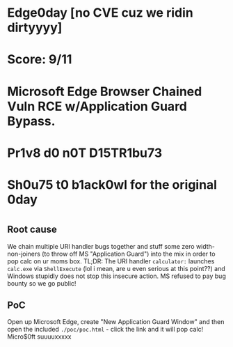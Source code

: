 # Edge0day [no CVE cuz we ridin dirtyyyy]
# Score: 9/11
# Microsoft Edge Browser Chained Vuln RCE w/Application Guard Bypass.
#
# Pr1v8 d0 n0T D15TR1bu73
# Sh0u75 t0 b1ack0wl for the original 0day
#

## Root cause
We chain multiple URI handler bugs together and stuff some zero width-non-joiners (to throw off MS "Application Guard") into the mix in order to pop calc on ur moms box. 
TL;DR: The URI handler `calculator:` launches `calc.exe` via `ShellExecute` (lol i mean, are u even serious at this point??) and Windows stupidly does not stop this insecure action. MS refused to pay bug bounty so we go public!

## PoC

Open up Microsoft Edge, create "New Application Guard Window" and then open the included `./poc/poc.html` - click the link and it will pop calc! Micro$0ft suuuuxxxxx


